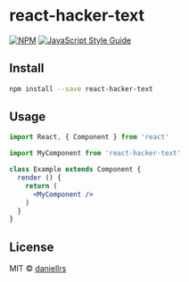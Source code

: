 # react-hacker-text

> 

[![NPM](https://img.shields.io/npm/v/react-hacker-text.svg)](https://www.npmjs.com/package/react-hacker-text) [![JavaScript Style Guide](https://img.shields.io/badge/code_style-standard-brightgreen.svg)](https://standardjs.com)

## Install

```bash
npm install --save react-hacker-text
```

## Usage

```jsx
import React, { Component } from 'react'

import MyComponent from 'react-hacker-text'

class Example extends Component {
  render () {
    return (
      <MyComponent />
    )
  }
}
```

## License

MIT © [daniellrs](https://github.com/daniellrs)
